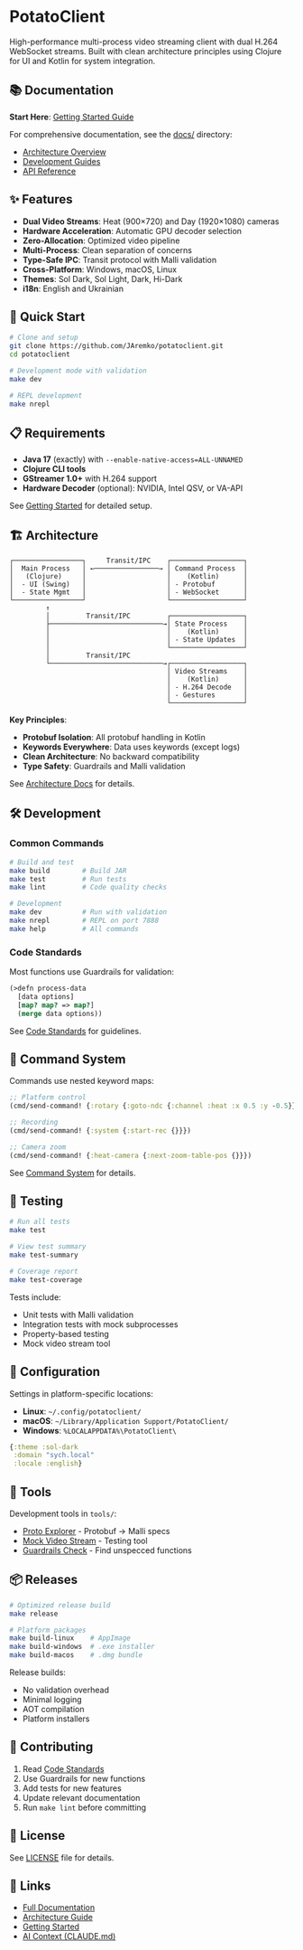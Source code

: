 # PotatoClient

High-performance multi-process video streaming client with dual H.264 WebSocket streams. Built with clean architecture principles using Clojure for UI and Kotlin for system integration.

## 📚 Documentation

**Start Here**: [Getting Started Guide](docs/development/getting-started.md)

For comprehensive documentation, see the [docs/](docs/) directory:
- [Architecture Overview](docs/architecture/system-overview.md)
- [Development Guides](docs/development/)
- [API Reference](docs/reference/)

## ✨ Features

- **Dual Video Streams**: Heat (900×720) and Day (1920×1080) cameras
- **Hardware Acceleration**: Automatic GPU decoder selection
- **Zero-Allocation**: Optimized video pipeline
- **Multi-Process**: Clean separation of concerns
- **Type-Safe IPC**: Transit protocol with Malli validation
- **Cross-Platform**: Windows, macOS, Linux
- **Themes**: Sol Dark, Sol Light, Dark, Hi-Dark
- **i18n**: English and Ukrainian

## 🚀 Quick Start

```bash
# Clone and setup
git clone https://github.com/JAremko/potatoclient.git
cd potatoclient

# Development mode with validation
make dev

# REPL development
make nrepl
```

## 📋 Requirements

- **Java 17** (exactly) with `--enable-native-access=ALL-UNNAMED`
- **Clojure CLI tools**
- **GStreamer 1.0+** with H.264 support
- **Hardware Decoder** (optional): NVIDIA, Intel QSV, or VA-API

See [Getting Started](docs/development/getting-started.md) for detailed setup.

## 🏗️ Architecture

```
┌─────────────────┐     Transit/IPC    ┌──────────────────┐
│  Main Process   │ ←────────────────→ │ Command Process  │
│   (Clojure)     │                    │    (Kotlin)      │
│  - UI (Swing)   │                    │ - Protobuf       │
│  - State Mgmt   │                    │ - WebSocket      │
└─────────────────┘                    └──────────────────┘
         ↑                             
         │         Transit/IPC         ┌──────────────────┐
         ├────────────────────────────→│ State Process    │
         │                             │    (Kotlin)      │
         │                             │ - State Updates  │
         │                             └──────────────────┘
         │         Transit/IPC         
         └────────────────────────────→┌──────────────────┐
                                       │ Video Streams    │
                                       │    (Kotlin)      │
                                       │ - H.264 Decode   │
                                       │ - Gestures       │
                                       └──────────────────┘
```

**Key Principles**:
- **Protobuf Isolation**: All protobuf handling in Kotlin
- **Keywords Everywhere**: Data uses keywords (except logs)
- **Clean Architecture**: No backward compatibility
- **Type Safety**: Guardrails and Malli validation

See [Architecture Docs](docs/architecture/) for details.

## 🛠️ Development

### Common Commands

```bash
# Build and test
make build        # Build JAR
make test         # Run tests
make lint         # Code quality checks

# Development
make dev          # Run with validation
make nrepl        # REPL on port 7888
make help         # All commands
```

### Code Standards

Most functions use Guardrails for validation:
```clojure
(>defn process-data
  [data options]
  [map? map? => map?]
  (merge data options))
```

See [Code Standards](docs/development/code-standards.md) for guidelines.

## 📖 Command System

Commands use nested keyword maps:
```clojure
;; Platform control
(cmd/send-command! {:rotary {:goto-ndc {:channel :heat :x 0.5 :y -0.5}}})

;; Recording
(cmd/send-command! {:system {:start-rec {}}})

;; Camera zoom
(cmd/send-command! {:heat-camera {:next-zoom-table-pos {}}})
```

See [Command System](docs/architecture/command-system.md) for details.

## 🧪 Testing

```bash
# Run all tests
make test

# View test summary
make test-summary

# Coverage report
make test-coverage
```

Tests include:
- Unit tests with Malli validation
- Integration tests with mock subprocesses
- Property-based testing
- Mock video stream tool

## 📝 Configuration

Settings in platform-specific locations:
- **Linux**: `~/.config/potatoclient/`
- **macOS**: `~/Library/Application Support/PotatoClient/`
- **Windows**: `%LOCALAPPDATA%\PotatoClient\`

```clojure
{:theme :sol-dark
 :domain "sych.local"
 :locale :english}
```

## 🔧 Tools

Development tools in `tools/`:
- [Proto Explorer](docs/tools/proto-explorer.md) - Protobuf → Malli specs
- [Mock Video Stream](docs/tools/mock-video-stream.md) - Testing tool
- [Guardrails Check](docs/tools/guardrails-check.md) - Find unspecced functions

## 📦 Releases

```bash
# Optimized release build
make release

# Platform packages
make build-linux    # AppImage
make build-windows  # .exe installer
make build-macos    # .dmg bundle
```

Release builds:
- No validation overhead
- Minimal logging
- AOT compilation
- Platform installers

## 🤝 Contributing

1. Read [Code Standards](docs/development/code-standards.md)
2. Use Guardrails for new functions
3. Add tests for new features
4. Update relevant documentation
5. Run `make lint` before committing

## 📄 License

See [LICENSE](LICENSE) file for details.

## 🔗 Links

- [Full Documentation](docs/)
- [Architecture Guide](docs/architecture/system-overview.md)
- [Getting Started](docs/development/getting-started.md)
- [AI Context (CLAUDE.md)](CLAUDE.md)